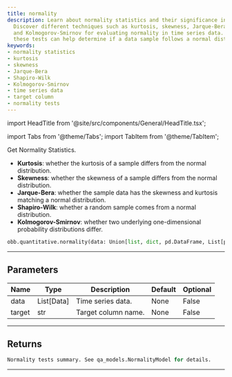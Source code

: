```yaml
---
title: normality
description: Learn about normality statistics and their significance in data analysis.
  Discover different techniques such as kurtosis, skewness, Jarque-Bera, Shapiro-Wilk,
  and Kolmogorov-Smirnov for evaluating normality in time series data. Explore how
  these tests can help determine if a data sample follows a normal distribution.
keywords:
- normality statistics
- kurtosis
- skewness
- Jarque-Bera
- Shapiro-Wilk
- Kolmogorov-Smirnov
- time series data
- target column
- normality tests
---
```


import HeadTitle from '@site/src/components/General/HeadTitle.tsx';

<HeadTitle title="quantitative /normality - Reference | OpenBB Platform Docs" />

<!-- markdownlint-disable MD012 MD031 MD033 -->

import Tabs from '@theme/Tabs';
import TabItem from '@theme/TabItem';

Get Normality Statistics.

- **Kurtosis**: whether the kurtosis of a sample differs from the normal distribution.
- **Skewness**: whether the skewness of a sample differs from the normal distribution.
- **Jarque-Bera**: whether the sample data has the skewness and kurtosis matching a normal distribution.
- **Shapiro-Wilk**: whether a random sample comes from a normal distribution.
- **Kolmogorov-Smirnov**: whether two underlying one-dimensional probability distributions differ.

```python wordwrap
obb.quantitative.normality(data: Union[list, dict, pd.DataFrame, List[pd.DataFrame], pd.Series, List[pd.Series], numpy.ndarray, Data, List[Data]], target: str)
```

---

## Parameters

<Tabs>
<TabItem value="standard" label="Standard">

| Name | Type | Description | Default | Optional |
| ---- | ---- | ----------- | ------- | -------- |
| data | List[Data] | Time series data. | None | False |
| target | str | Target column name. | None | False |
</TabItem>

</Tabs>

---

## Returns

```python wordwrap
Normality tests summary. See qa_models.NormalityModel for details.
```

---

